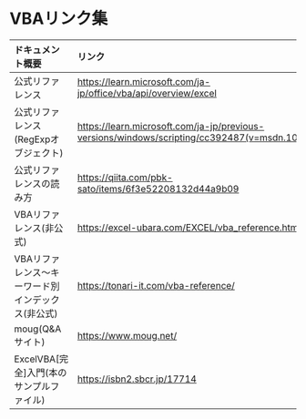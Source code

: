 # VBAリンク集

|ドキュメント概要|リンク|
|:---------------|:-----|
| 公式リファレンス | https://learn.microsoft.com/ja-jp/office/vba/api/overview/excel |
| 公式リファレンス(RegExpオブジェクト) | https://learn.microsoft.com/ja-jp/previous-versions/windows/scripting/cc392487(v=msdn.10) |
| 公式リファレンスの読み方 | https://qiita.com/pbk-sato/items/6f3e52208132d44a9b09 |
| VBAリファレンス(非公式) | https://excel-ubara.com/EXCEL/vba_reference.html |
| VBAリファレンス～キーワード別インデックス(非公式) | https://tonari-it.com/vba-reference/ |
| moug(Q&Aサイト) | https://www.moug.net/ |
| ExcelVBA[完全]入門(本のサンプルファイル) | https://isbn2.sbcr.jp/17714 |
